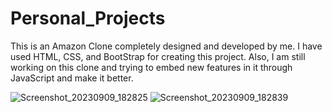 # Personal_Projects

This is an Amazon Clone completely designed and developed by me. I have used HTML, CSS, and BootStrap for creating this project. Also, I am still working on this clone and trying to embed new features in it through JavaScript and make it better.

![Screenshot_20230909_182825](https://github.com/saavi1012/Personal_Projects/assets/123543062/e84b4d4c-78d1-41b2-9b18-b71741d71356)
![Screenshot_20230909_182839](https://github.com/saavi1012/Personal_Projects/assets/123543062/95a6c7d8-8366-46d1-88b9-ad428348faf3)
